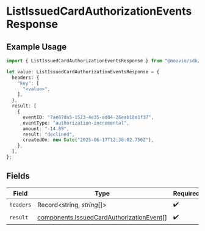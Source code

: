 # ListIssuedCardAuthorizationEventsResponse

## Example Usage

```typescript
import { ListIssuedCardAuthorizationEventsResponse } from "@moovio/sdk/models/operations";

let value: ListIssuedCardAuthorizationEventsResponse = {
  headers: {
    "key": [
      "<value>",
    ],
  },
  result: [
    {
      eventID: "7ae87da5-1523-4e35-ad04-28eab18e1f37",
      eventType: "authorization-incremental",
      amount: "-14.89",
      result: "declined",
      createdOn: new Date("2025-06-17T12:38:02.756Z"),
    },
  ],
};
```

## Fields

| Field                                                                                                | Type                                                                                                 | Required                                                                                             | Description                                                                                          |
| ---------------------------------------------------------------------------------------------------- | ---------------------------------------------------------------------------------------------------- | ---------------------------------------------------------------------------------------------------- | ---------------------------------------------------------------------------------------------------- |
| `headers`                                                                                            | Record<string, *string*[]>                                                                           | :heavy_check_mark:                                                                                   | N/A                                                                                                  |
| `result`                                                                                             | [components.IssuedCardAuthorizationEvent](../../models/components/issuedcardauthorizationevent.md)[] | :heavy_check_mark:                                                                                   | N/A                                                                                                  |